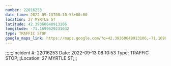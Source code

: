 ```yaml
---
number: 22016253
date_time: 2022-09-13T08:10:53+00:00
location: 27 MYRTLE ST
latitude: 42.39360648913106
longitude: -71.1699629231032
type: TRAFFIC STOP
google_maps_link: https://maps.google.com/?q=42.39360648913106,-71.1699629231032
---
```


;;;;;;Incident #: 22016253   Date: 2022-09-13 08:10:53    Type: TRAFFIC STOP;;;Location: 27 MYRTLE ST;;;
